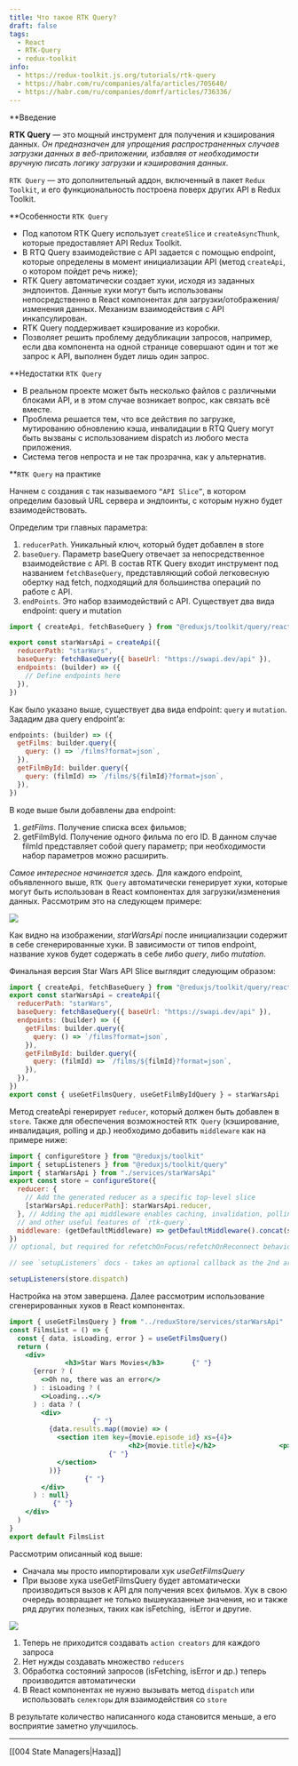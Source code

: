 ```yaml
---
title: Что такое RTK Query?
draft: false
tags:
  - React
  - RTK-Query
  - redux-toolkit
info:
  - https://redux-toolkit.js.org/tutorials/rtk-query
  - https://habr.com/ru/companies/alfa/articles/705640/
  - https://habr.com/ru/companies/domrf/articles/736336/
---
```

**Введение

**RTK Query** — это мощный инструмент для получения и кэширования данных. _Он предназначен для упрощения распространенных случаев загрузки данных в веб-приложении, избавляя от необходимости вручную писать логику загрузки и кэширования данных._

`RTK Query` — это дополнительный аддон, включенный в пакет `Redux Toolkit`, и его функциональность построена поверх других API в Redux Toolkit.

**Особенности `RTK Query`

- Под капотом RTK Query использует `createSlice` и `createAsyncThunk`, которые предоставляет API Redux Toolkit.
- В RTQ Query взаимодействие с API задается с помощью endpoint, которые определены в момент инициализации API (метод `createApi`, о котором пойдет речь ниже);
- RTK Query автоматически создает хуки, исходя из заданных эндпоинтов. Данные хуки могут быть использованы непосредственно в React компонентах для загрузки/отображения/изменения данных. Механизм взаимодействия с API инкапсулирован.
- RTK Query поддерживает кэширование из коробки.
- Позволяет решить проблему дедубликации запросов, например, если два компонента на одной странице совершают один и тот же запрос к API, выполнен будет лишь один запрос.

**Недостатки `RTK Query`

- В реальном проекте может быть несколько файлов с различными блоками API, и в этом случае возникает вопрос, как связать всё вместе.
- Проблема решается тем, что все действия по загрузке, мутированию обновлению кэша, инвалидации в RTQ Query могут быть вызваны с использованием dispatch из любого места приложения.
- Система тегов непроста и не так прозрачна, как у альтернатив.

**`RTK Query` на практике

Начнем с создания с так называемого `“API Slice”`, в котором определим базовый URL сервера и эндпоинты, с которым нужно будет взаимодействовать.

Определим три главных параметра:

1. `reducerPath`. Уникальный ключ, который будет добавлен в store
2. `baseQuery`. Параметр baseQuery отвечает за непосредственное взаимодействие с API. В состав RTK Query входит инструмент под названием `fetchBaseQuery`, представляющий собой легковесную обертку над fetch, подходящий для большинства операций по работе с API.
3. `endPoints`. Это набор взаимодействий с API. Существует два вида endpoint: query и mutation

```jsx
import { createApi, fetchBaseQuery } from "@reduxjs/toolkit/query/react"

export const starWarsApi = createApi({
  reducerPath: "starWars",
  baseQuery: fetchBaseQuery({ baseUrl: "https://swapi.dev/api" }),
  endpoints: (builder) => ({
    // Define endpoints here
  }),
})
```

Как было указано выше, существует два вида endpoint: `query` и `mutation`. Зададим два query endpoint’а:

```jsx
endpoints: (builder) => ({
  getFilms: builder.query({
    query: () => `/films?format=json`,
  }),
  getFilmById: builder.query({
    query: (filmId) => `/films/${filmId}?format=json`,
  }),
})
```

В коде выше были добавлены два endpoint:

1. _getFilms_. Получение списка всех фильмов;
2. getFilmById. Получение одного фильма по его ID. В данном случае filmId представляет собой query параметр; при необходимости набор параметров можно расширить.

_Самое интересное начинается здесь._
Для каждого endpoint, объявленного выше, `RTK Query` автоматически генерирует хуки, которые могут быть использован в React компонентах для загрузки/изменения данных. Рассмотрим это на следующем примере:

![](https://habrastorage.org/r/w1560/getpro/habr/upload_files/ff2/d32/48b/ff2d3248b5b2bd04764a6c71e3085f43.png)

Как видно на изображении, *starWarsApi* после инициализации содержит в себе сгенерированные хуки. В зависимости от типов endpoint, название хуков будет содержать в себе либо *query*, либо *mutation*.

Финальная версия Star Wars API Slice выглядит следующим образом:

```jsx
import { createApi, fetchBaseQuery } from "@reduxjs/toolkit/query/react"
export const starWarsApi = createApi({
  reducerPath: "starWars",
  baseQuery: fetchBaseQuery({ baseUrl: "https://swapi.dev/api" }),
  endpoints: (builder) => ({
    getFilms: builder.query({
      query: () => `/films?format=json`,
    }),
    getFilmById: builder.query({
      query: (filmId) => `/films/${filmId}?format=json`,
    }),
  }),
})
export const { useGetFilmsQuery, useGetFilmByIdQuery } = starWarsApi
```

Метод createApi генерирует `reducer`, который должен быть добавлен в `store`. Также для обеспечения возможностей `RTK Query` (кэширование, инвалидация, polling и др.) необходимо добавить `middleware` как на примере ниже:

```jsx
import { configureStore } from "@reduxjs/toolkit"
import { setupListeners } from "@reduxjs/toolkit/query"
import { starWarsApi } from "./services/starWarsApi"
export const store = configureStore({
  reducer: {
    // Add the generated reducer as a specific top-level slice
    [starWarsApi.reducerPath]: starWarsApi.reducer,
  }, // Adding the api middleware enables caching, invalidation, polling,
  // and other useful features of `rtk-query`.
  middleware: (getDefaultMiddleware) => getDefaultMiddleware().concat(starWarsApi.middleware),
})
// optional, but required for refetchOnFocus/refetchOnReconnect behaviors

// see `setupListeners` docs - takes an optional callback as the 2nd arg for customization

setupListeners(store.dispatch)
```

Настройка на этом завершена. Далее рассмотрим использование сгенерированных хуков в React компонентах.

```jsx
import { useGetFilmsQuery } from "../reduxStore/services/starWarsApi"
const FilmsList = () => {
  const { data, isLoading, error } = useGetFilmsQuery()
  return (
    <div>
              <h3>Star Wars Movies</h3>       {" "}
      {error ? (
        <>Oh no, there was an error</>
      ) : isLoading ? (
        <>Loading...</>
      ) : data ? (
        <div>
                     {" "}
          {data.results.map((movie) => (
            <section item key={movie.episode_id} xs={4}>
                              <h2>{movie.title}</h2>                <p>{movie.opening_crawl}</p> 
                         {" "}
            </section>
          ))}
                   {" "}
        </div>
      ) : null}
           {" "}
    </div>
  )
}
export default FilmsList
```

Рассмотрим описанный код выше:

- Сначала мы просто импортировали хук *useGetFilmsQuery*
- При вызове хука useGetFilmsQuery будет автоматически производиться вызов к API для получения всех фильмов. Хук в свою очередь возвращает не только вышеуказанные значения, но и также ряд других полезных, таких как isFetching,  isError и другие.

![](https://habrastorage.org/r/w1560/getpro/habr/upload_files/682/e4c/1cc/682e4c1cc3c01fc1fbe1421ec8a96405.png)

1. Теперь не приходится создавать `action creators` для каждого запроса
2. Нет нужды создавать множество `reducers`
3. Обработка состояний запросов (isFetching, isError и др.) теперь производится автоматически
4. В React компонентах не нужно вызывать метод `dispatch` или использовать `селекторы` для взаимодействия со `store`

В результате количество написанного кода становится меньше, а его восприятие заметно улучшилось.

---

[[004 State Managers|Назад]]